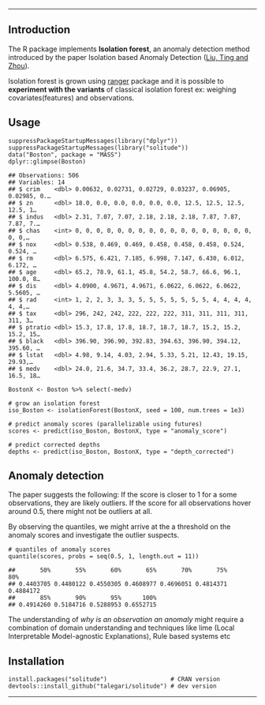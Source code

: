 ------------------------------------------------------------------------

Introduction
------------

The R package implements **Isolation forest**, an anomaly detection
method introduced by the paper Isolation based Anomaly Detection ([Liu,
Ting and Zhou](https://dl.acm.org/citation.cfm?id=2133363)).

Isolation forest is grown using
[ranger](https://cran.r-project.org/package=ranger) package and it is
possible to **experiment with the variants** of classical isolation
forest ex: weighing covariates(features) and observations.

Usage
-----

    suppressPackageStartupMessages(library("dplyr"))
    suppressPackageStartupMessages(library("solitude"))
    data("Boston", package = "MASS")
    dplyr::glimpse(Boston)

    ## Observations: 506
    ## Variables: 14
    ## $ crim    <dbl> 0.00632, 0.02731, 0.02729, 0.03237, 0.06905, 0.02985, 0.…
    ## $ zn      <dbl> 18.0, 0.0, 0.0, 0.0, 0.0, 0.0, 12.5, 12.5, 12.5, 12.5, 1…
    ## $ indus   <dbl> 2.31, 7.07, 7.07, 2.18, 2.18, 2.18, 7.87, 7.87, 7.87, 7.…
    ## $ chas    <int> 0, 0, 0, 0, 0, 0, 0, 0, 0, 0, 0, 0, 0, 0, 0, 0, 0, 0, 0,…
    ## $ nox     <dbl> 0.538, 0.469, 0.469, 0.458, 0.458, 0.458, 0.524, 0.524, …
    ## $ rm      <dbl> 6.575, 6.421, 7.185, 6.998, 7.147, 6.430, 6.012, 6.172, …
    ## $ age     <dbl> 65.2, 78.9, 61.1, 45.8, 54.2, 58.7, 66.6, 96.1, 100.0, 8…
    ## $ dis     <dbl> 4.0900, 4.9671, 4.9671, 6.0622, 6.0622, 6.0622, 5.5605, …
    ## $ rad     <int> 1, 2, 2, 3, 3, 3, 5, 5, 5, 5, 5, 5, 5, 4, 4, 4, 4, 4, 4,…
    ## $ tax     <dbl> 296, 242, 242, 222, 222, 222, 311, 311, 311, 311, 311, 3…
    ## $ ptratio <dbl> 15.3, 17.8, 17.8, 18.7, 18.7, 18.7, 15.2, 15.2, 15.2, 15…
    ## $ black   <dbl> 396.90, 396.90, 392.83, 394.63, 396.90, 394.12, 395.60, …
    ## $ lstat   <dbl> 4.98, 9.14, 4.03, 2.94, 5.33, 5.21, 12.43, 19.15, 29.93,…
    ## $ medv    <dbl> 24.0, 21.6, 34.7, 33.4, 36.2, 28.7, 22.9, 27.1, 16.5, 18…

    BostonX <- Boston %>% select(-medv)

    # grow an isolation forest
    iso_Boston <- isolationForest(BostonX, seed = 100, num.trees = 1e3)

    # predict anomaly scores (parallelizable using futures)
    scores <- predict(iso_Boston, BostonX, type = "anomaly_score")

    # predict corrected depths
    depths <- predict(iso_Boston, BostonX, type = "depth_corrected")

Anomaly detection
-----------------

The paper suggests the following: If the score is closer to 1 for a some
observations, they are likely outliers. If the score for all
observations hover around 0.5, there might not be outliers at all.

By observing the quantiles, we might arrive at the a threshold on the
anomaly scores and investigate the outlier suspects.

    # quantiles of anomaly scores
    quantile(scores, probs = seq(0.5, 1, length.out = 11))

    ##       50%       55%       60%       65%       70%       75%       80% 
    ## 0.4403705 0.4480122 0.4550305 0.4608977 0.4696051 0.4814371 0.4884172 
    ##       85%       90%       95%      100% 
    ## 0.4914260 0.5184716 0.5288953 0.6552715

The understanding of *why is an observation an anomaly* might require a
combination of domain understanding and techniques like lime (Local
Interpretable Model-agnostic Explanations), Rule based systems etc

Installation
------------

    install.packages("solitude")                  # CRAN version
    devtools::install_github("talegari/solitude") # dev version

------------------------------------------------------------------------
